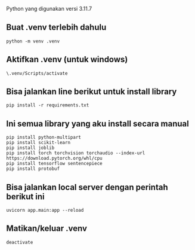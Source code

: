Python yang digunakan versi 3.11.7

## Buat .venv terlebih dahulu
```
python -m venv .venv 
```

## Aktifkan .venv (untuk windows)
```
\.venv/Scripts/activate
```

## Bisa jalankan line berikut untuk install library
```
pip install -r requirements.txt
```

## Ini semua library yang aku install secara manual
```
pip install python-multipart
pip install scikit-learn
pip install joblib
pip install torch torchvision torchaudio --index-url https://download.pytorch.org/whl/cpu
pip install tensorflow sentencepiece
pip install protobuf
```

## Bisa jalankan local server dengan perintah berikut ini
```
uvicorn app.main:app --reload
```

## Matikan/keluar .venv
```
deactivate
```

